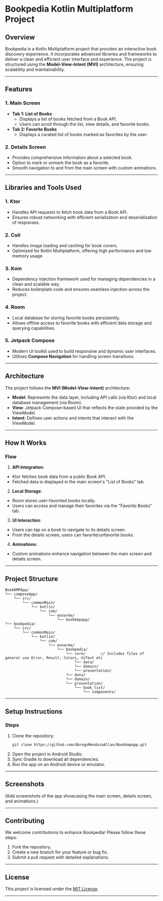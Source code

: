 # Bookpedia Kotlin Multiplatform Project

## Overview

Bookpedia is a Kotlin Multiplatform project that provides an interactive book discovery experience. It incorporates advanced libraries and frameworks to deliver a clean and efficient user interface and experience. The project is structured using the **Model-View-Intent (MVI)** architecture, ensuring scalability and maintainability.

---

## Features

### 1. Main Screen

- **Tab 1: List of Books**
  - Displays a list of books fetched from a Book API.
  - Users can scroll through the list, view details, and favorite books.
- **Tab 2: Favorite Books**
  - Displays a curated list of books marked as favorites by the user.

### 2. Details Screen

- Provides comprehensive information about a selected book.
- Option to mark or unmark the book as a favorite.
- Smooth navigation to and from the main screen with custom animations.

---

## Libraries and Tools Used

### 1. **Ktor**

- Handles API requests to fetch book data from a Book API.
- Ensures robust networking with efficient serialization and deserialization of responses.

### 2. **Coil**

- Handles image loading and caching for book covers.
- Optimized for Kotlin Multiplatform, offering high performance and low memory usage.

### 3. **Koin**

- Dependency injection framework used for managing dependencies in a clean and scalable way.
- Reduces boilerplate code and ensures seamless injection across the project.

### 4. **Room**

- Local database for storing favorite books persistently.
- Allows offline access to favorite books with efficient data storage and querying capabilities.

### 5. **Jetpack Compose**

- Modern UI toolkit used to build responsive and dynamic user interfaces.
- Utilizes **Compose Navigation** for handling screen transitions.

---

## Architecture

The project follows the **MVI (Model-View-Intent)** architecture:

- **Model**: Represents the data layer, including API calls (via Ktor) and local database management (via Room).
- **View**: Jetpack Compose-based UI that reflects the state provided by the ViewModel.
- **Intent**: Defines user actions and intents that interact with the ViewModel.

---

## How It Works

### Flow

1. **API Integration**:

  - Ktor fetches book data from a public Book API.
  - Fetched data is displayed in the main screen's "List of Books" tab.

2. **Local Storage**:

  - Room stores user-favorited books locally.
  - Users can access and manage their favorites via the "Favorite Books" tab.

3. **UI Interaction**:

  - Users can tap on a book to navigate to its details screen.
  - From the details screen, users can favorite/unfavorite books.

4. **Animations**:

  - Custom animations enhance navigation between the main screen and details screen.

---

## Project Structure

```
BookKMPApp/
└── composeApp/
    └── src/
        └── commonMain/
            └── kotlin/
                └── com/
                    └── eonarma/
                        └── bookkmpapp/
└── bookpedia/
    └── src/
        └── commonMain/
            └── kotlin/
                └── com/
                    └── eonarma/
                        └── bookpedia/
                            └── core/       // Includes files of general use Error, Result, Colors, UiText etc
                                └── data/
                                └── domain/
                                └── presentation/
                            └── data/
                            └── domain/
                            └── presentation/
                                └── book_list/
                                    └── components/
```

---

## Setup Instructions

### Steps

1. Clone the repository:
   ```bash
   git clone https://github.com/AbregoMendozaAllan/Bookkmpapp.git
   ```
2. Open the project in Android Studio.
3. Sync Gradle to download all dependencies.
4. Run the app on an Android device or emulator.

---

## Screenshots

(Add screenshots of the app showcasing the main screen, details screen, and animations.)

---

## Contributing

We welcome contributions to enhance Bookpedia! Please follow these steps:

1. Fork the repository.
2. Create a new branch for your feature or bug fix.
3. Submit a pull request with detailed explanations.

---

## License

This project is licensed under the [MIT License](LICENSE).

---

